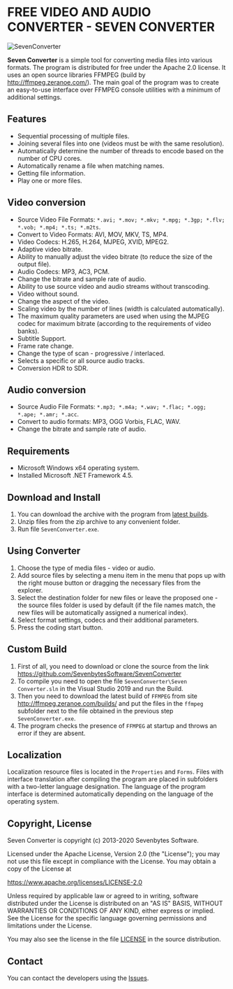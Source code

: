 ﻿# FREE VIDEO AND AUDIO CONVERTER - SEVEN CONVERTER
 
 ![SevenConverter](https://raw.githubusercontent.com/SevenbytesSoftware/SevenConverter/master/assets/SevenConverter.PNG)

**Seven Converter** is a simple tool for converting media files into various formats. The program is distributed for free under the Apache 2.0 license. It uses an open source libraries FFMPEG (build by http://ffmpeg.zeranoe.com/). The main goal of the program was to create an easy-to-use interface over FFMPEG console utilities with a minimum of additional settings. 

## Features

- Sequential processing of multiple files.
- Joining several files into one (videos must be with the same resolution).
- Automatically determine the number of threads to encode based on the number of CPU cores.
- Automatically rename a file when matching names.
- Getting file information.
- Play one or more files.

## Video conversion

- Source Video File Formats: `*.avi; *.mov; *.mkv; *.mpg; *.3gp; *.flv; *.vob; *.mp4; *.ts; *.m2ts`.
- Convert to Video Formats: AVI, MOV, MKV, TS, MP4.
- Video Codecs: H.265, H.264, MJPEG, XVID, MPEG2.
- Adaptive video bitrate.
- Ability to manually adjust the video bitrate (to reduce the size of the output file).
- Audio Codecs: MP3, AC3, PCM.
- Change the bitrate and sample rate of audio.
- Ability to use source video and audio streams without transcoding.
- Video without sound.
- Change the aspect of the video.
- Scaling video by the number of lines (width is calculated automatically).
- The maximum quality parameters are used when using the MJPEG codec for maximum bitrate (according to the requirements of video banks).
- Subtitle Support.
- Frame rate change.
- Change the type of scan - progressive / interlaced.
- Selects a specific or all source audio tracks.
- Conversion HDR to SDR.

## Audio conversion

- Source Audio File Formats: `*.mp3; *.m4a; *.wav; *.flac; *.ogg; *.ape; *.amr; *.acc`.
- Convert to audio formats: MP3, OGG Vorbis, FLAC, WAV.
- Change the bitrate and sample rate of audio.

## Requirements

- Microsoft Windows x64 operating system.
- Installed Microsoft .NET Framework 4.5.

## Download and Install

1. You can download the archive with the program from [latest builds](https://github.com/SevenbytesSoftware/SevenConverter/releases/latest).
2. Unzip files from the zip archive to any convenient folder.
3. Run file `SevenConverter.exe`.

## Using Converter

1. Choose the type of media files - video or audio.
2. Add source files by selecting a menu item in the menu that pops up with the right mouse button or dragging the necessary files from the explorer.
3. Select the destination folder for new files or leave the proposed one - the source files folder is used by default (if the file names match, the new files will be automatically assigned a numerical index).
4. Select format settings, codecs and their additional parameters.
5. Press the coding start button.

## Custom Build

1. First of all, you need to download or clone the source from the link https://github.com/SevenbytesSoftware/SevenConverter
2. To compile you need to open the file `SevenConverter\Seven Converter.sln` in the Visual Studio 2019 and run the Build.
3. Then you need to download the latest build of `FFMPEG` from site http://ffmpeg.zeranoe.com/builds/ and put the files in the `ffmpeg` subfolder next to the file obtained in the previous step `SevenConverter.exe`.
4. The program checks the presence of `FFMPEG` at startup and throws an error if they are absent.

## Localization

Localization resource files is located in the `Properties` and `Forms`.
Files with interface translation after compiling the program are placed in subfolders with a two-letter language designation.
The language of the program interface is determined automatically depending on the language of the operating system.

## Copyright, License

Seven Converter is copyright (c) 2013-2020 Sevenbytes Software.

Licensed under the Apache License, Version 2.0 (the "License"); you may not use this file except in compliance with the License. You may obtain a copy of the License at

https://www.apache.org/licenses/LICENSE-2.0

Unless required by applicable law or agreed to in writing, software distributed under the License is distributed on an "AS IS" BASIS, WITHOUT WARRANTIES OR CONDITIONS OF ANY KIND, either express or implied. See the License for the specific language governing permissions and limitations under the License.

You may also see the license in the file [LICENSE](https://github.com/SevenbytesSoftware/SevenConverter/blob/master/LICENSE) in the source distribution.

## Contact

You can contact the developers using the [Issues](https://github.com/SevenbytesSoftware/SevenConverter/issues).
